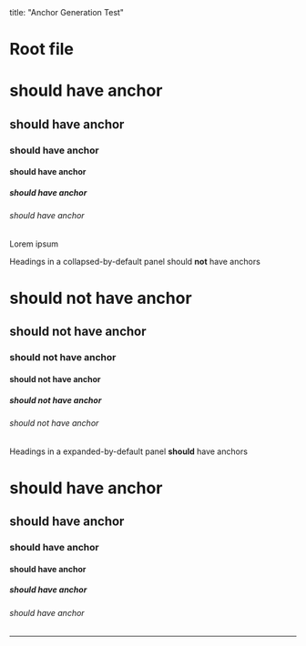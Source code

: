 <frontmatter>
  title: "Anchor Generation Test"
</frontmatter>

# Root file

# should have anchor
## should have anchor
### should have anchor
#### should have anchor
##### should have anchor
###### should have anchor

<panel header="#### should have anchor">
Lorem ipsum
</panel>


<panel header="Collapsed">
    
Headings in a collapsed-by-default panel should **not** have anchors
# should not have anchor
## should not have anchor
### should not have anchor
#### should not have anchor
##### should not have anchor
###### should not have anchor
</panel>


<panel header="Expanded" expanded>
    
Headings in a expanded-by-default panel **should** have anchors
# should have anchor
## should have anchor
### should have anchor
#### should have anchor
##### should have anchor
###### should have anchor
</panel>


---
<include src="sub_site/testAnchorGenerationInclude.md" />
